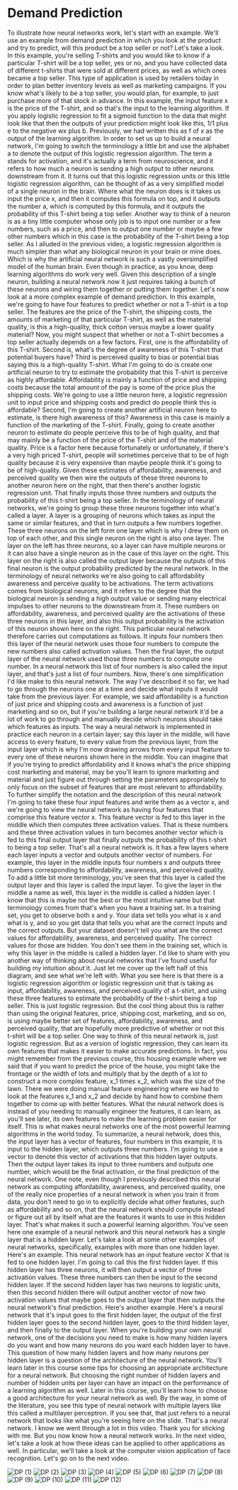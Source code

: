 # Demand Prediction 

To illustrate how neural networks work, let's start with an example. We'll use an example from demand prediction in which you look at the product and try to predict, will this product be a top seller or not? Let's take a look. In this example, you're selling T-shirts and you would like to know if a particular T-shirt will be a top seller, yes or no, and you have collected data of different t-shirts that were sold at different prices, as well as which ones became a top seller. This type of application is used by retailers today in order to plan better inventory levels as well as marketing campaigns. If you know what's likely to be a top seller, you would plan, for example, to just purchase more of that stock in advance. In this example, the input feature x is the price of the T-shirt, and so that's the input to the learning algorithm. If you apply logistic regression to fit a sigmoid function to the data that might look like that then the outputs of your prediction might look like this, 1/1 plus e to the negative wx plus b. Previously, we had written this as f of x as the output of the learning algorithm. In order to set us up to build a neural network, I'm going to switch the terminology a little bit and use the alphabet a to denote the output of this logistic regression algorithm. The term a stands for activation, and it's actually a term from neuroscience, and it refers to how much a neuron is sending a high output to other neurons downstream from it. It turns out that this logistic regression units or this little logistic regression algorithm, can be thought of as a very simplified model of a single neuron in the brain. Where what the neuron does is it takes us input the price x, and then it computes this formula on top, and it outputs the number a, which is computed by this formula, and it outputs the probability of this T-shirt being a top seller. Another way to think of a neuron is as a tiny little computer whose only job is to input one number or a few numbers, such as a price, and then to output one number or maybe a few other numbers which in this case is the probability of the T-shirt being a top seller. As I alluded in the previous video, a logistic regression algorithm is much simpler than what any biological neuron in your brain or mine does. Which is why the artificial neural network is such a vastly oversimplified model of the human brain. Even though in practice, as you know, deep learning algorithms do work very well. Given this description of a single neuron, building a neural network now it just requires taking a bunch of these neurons and wiring them together or putting them together. Let's now look at a more complex example of demand prediction. In this example, we're going to have four features to predict whether or not a T-shirt is a top seller. The features are the price of the T-shirt, the shipping costs, the amounts of marketing of that particular T-shirt, as well as the material quality, is this a high-quality, thick cotton versus maybe a lower quality material? Now, you might suspect that whether or not a T-shirt becomes a top seller actually depends on a few factors. First, one is the affordability of this T-shirt. Second is, what's the degree of awareness of this T-shirt that potential buyers have? Third is perceived quality to bias or potential bias saying this is a high-quality T-shirt. What I'm going to do is create one artificial neuron to try to estimate the probability that this T-shirt is perceive as highly affordable. Affordability is mainly a function of price and shipping costs because the total amount of the pay is some of the price plus the shipping costs. We're going to use a little neuron here, a logistic regression unit to input price and shipping costs and predict do people think this is affordable? Second, I'm going to create another artificial neuron here to estimate, is there high awareness of this? Awareness in this case is mainly a function of the marketing of the T-shirt. Finally, going to create another neuron to estimate do people perceive this to be of high quality, and that may mainly be a function of the price of the T-shirt and of the material quality. Price is a factor here because fortunately or unfortunately, if there's a very high priced T-shirt, people will sometimes perceive that to be of high quality because it is very expensive than maybe people think it's going to be of high-quality. Given these estimates of affordability, awareness, and perceived quality we then wire the outputs of these three neurons to another neuron here on the right, that then there's another logistic regression unit. That finally inputs those three numbers and outputs the probability of this t-shirt being a top seller. In the terminology of neural networks, we're going to group these three neurons together into what's called a layer. A layer is a grouping of neurons which takes as input the same or similar features, and that in turn outputs a few numbers together. These three neurons on the left form one layer which is why I drew them on top of each other, and this single neuron on the right is also one layer. The layer on the left has three neurons, so a layer can have multiple neurons or it can also have a single neuron as in the case of this layer on the right. This layer on the right is also called the output layer because the outputs of this final neuron is the output probability predicted by the neural network. In the terminology of neural networks we're also going to call affordability awareness and perceive quality to be activations. The term activations comes from biological neurons, and it refers to the degree that the biological neuron is sending a high output value or sending many electrical impulses to other neurons to the downstream from it. These numbers on affordability, awareness, and perceived quality are the activations of these three neurons in this layer, and also this output probability is the activation of this neuron shown here on the right. This particular neural network therefore carries out computations as follows. It inputs four numbers then this layer of the neural network uses those four numbers to compute the new numbers also called activation values. Then the final layer, the output layer of the neural network used those three numbers to compute one number. In a neural network this list of four numbers is also called the input layer, and that's just a list of four numbers. Now, there's one simplification I'd like make to this neural network. The way I've described it so far, we had to go through the neurons one at a time and decide what inputs it would take from the previous layer. For example, we said affordability is a function of just price and shipping costs and awareness is a function of just marketing and so on, but if you're building a large neural network it'd be a lot of work to go through and manually decide which neurons should take which features as inputs. The way a neural network is implemented in practice each neuron in a certain layer; say this layer in the middle, will have access to every feature, to every value from the previous layer, from the input layer which is why I'm now drawing arrows from every input feature to every one of these neurons shown here in the middle. You can imagine that if you're trying to predict affordability and it knows what's the price shipping cost marketing and material, may be you'll learn to ignore marketing and material and just figure out through setting the parameters appropriately to only focus on the subset of features that are most relevant to affordability. To further simplify the notation and the description of this neural network I'm going to take these four input features and write them as a vector x, and we're going to view the neural network as having four features that comprise this feature vector x. This feature vector is fed to this layer in the middle which then computes three activation values. That is these numbers and these three activation values in turn becomes another vector which is fed to this final output layer that finally outputs the probability of this t-shirt to being a top seller. That's all a neural network is. It has a few layers where each layer inputs a vector and outputs another vector of numbers. For example, this layer in the middle inputs four numbers x and outputs three numbers corresponding to affordability, awareness, and perceived quality. To add a little bit more terminology, you've seen that this layer is called the output layer and this layer is called the input layer. To give the layer in the middle a name as well, this layer in the middle is called a hidden layer. I know that this is maybe not the best or the most intuitive name but that terminology comes from that's when you have a training set. In a training set, you get to observe both x and y. Your data set tells you what is x and what is y, and so you get data that tells you what are the correct inputs and the correct outputs. But your dataset doesn't tell you what are the correct values for affordability, awareness, and perceived quality. The correct values for those are hidden. You don't see them in the training set, which is why this layer in the middle is called a hidden layer. I'd like to share with you another way of thinking about neural networks that I've found useful for building my intuition about it. Just let me cover up the left half of this diagram, and see what we're left with. What you see here is that there is a logistic regression algorithm or logistic regression unit that is taking as input, affordability, awareness, and perceived quality of a t-shirt, and using these three features to estimate the probability of the t-shirt being a top seller. This is just logistic regression. But the cool thing about this is rather than using the original features, price, shipping cost, marketing, and so on, is using maybe better set of features, affordability, awareness, and perceived quality, that are hopefully more predictive of whether or not this t-shirt will be a top seller. One way to think of this neural network is, just logistic regression. But as a version of logistic regression, they can learn its own features that makes it easier to make accurate predictions. In fact, you might remember from the previous course, this housing example where we said that if you want to predict the price of the house, you might take the frontage or the width of lots and multiply that by the depth of a lot to construct a more complex feature, x_1 times x_2, which was the size of the lawn. There we were doing manual feature engineering where we had to look at the features x_1 and x_2 and decide by hand how to combine them together to come up with better features. What the neural network does is instead of you needing to manually engineer the features, it can learn, as you'll see later, its own features to make the learning problem easier for itself. This is what makes neural networks one of the most powerful learning algorithms in the world today. To summarize, a neural network, does this, the input layer has a vector of features, four numbers in this example, it is input to the hidden layer, which outputs three numbers. I'm going to use a vector to denote this vector of activations that this hidden layer outputs. Then the output layer takes its input to three numbers and outputs one number, which would be the final activation, or the final prediction of the neural network. One note, even though I previously described this neural network as computing affordability, awareness, and perceived quality, one of the really nice properties of a neural network is when you train it from data, you don't need to go in to explicitly decide what other features, such as affordability and so on, that the neural network should compute instead or figure out all by itself what are the features it wants to use in this hidden layer. That's what makes it such a powerful learning algorithm. You've seen here one example of a neural network and this neural network has a single layer that is a hidden layer. Let's take a look at some other examples of neural networks, specifically, examples with more than one hidden layer. Here's an example. This neural network has an input feature vector X that is fed to one hidden layer. I'm going to call this the first hidden layer. If this hidden layer has three neurons, it will then output a vector of three activation values. These three numbers can then be input to the second hidden layer. If the second hidden layer has two neurons to logistic units, then this second hidden there will output another vector of now two activation values that maybe goes to the output layer that then outputs the neural network's final prediction. Here's another example. Here's a neural network that it's input goes to the first hidden layer, the output of the first hidden layer goes to the second hidden layer, goes to the third hidden layer, and then finally to the output layer. When you're building your own neural network, one of the decisions you need to make is how many hidden layers do you want and how many neurons do you want each hidden layer to have. This question of how many hidden layers and how many neurons per hidden layer is a question of the architecture of the neural network. You'll learn later in this course some tips for choosing an appropriate architecture for a neural network. But choosing the right number of hidden layers and number of hidden units per layer can have an impact on the performance of a learning algorithm as well. Later in this course, you'll learn how to choose a good architecture for your neural network as well. By the way, in some of the literature, you see this type of neural network with multiple layers like this called a multilayer perceptron. If you see that, that just refers to a neural network that looks like what you're seeing here on the slide. That's a neural network. I know we went through a lot in this video. Thank you for sticking with me. But you now know how a neural network works. In the next video, let's take a look at how these ideas can be applied to other applications as well. In particular, we'll take a look at the computer vision application of face recognition. Let's go on to the next video.

![DP (1)](./../../Assets/Algorithms/NNI/DP%20(1).png)
![DP (2)](./../../Assets/Algorithms/NNI/DP%20(2).png)
![DP (3)](./../../Assets/Algorithms/NNI/DP%20(3).png)
![DP (4)](./../../Assets/Algorithms/NNI/DP%20(4).png)
![DP (5)](./../../Assets/Algorithms/NNI/DP%20(5).png)
![DP (6)](./../../Assets/Algorithms/NNI/DP%20(6).png)
![DP (7)](./../../Assets/Algorithms/NNI/DP%20(7).png)
![DP (8)](./../../Assets/Algorithms/NNI/DP%20(8).png)
![DP (9)](./../../Assets/Algorithms/NNI/DP%20(9).png)
![DP (10)](./../../Assets/Algorithms/NNI/DP%20(10).png)
![DP (11)](./../../Assets/Algorithms/NNI/DP%20(11).png)
![DP (12)](./../../Assets/Algorithms/NNI/DP%20(12).png)
